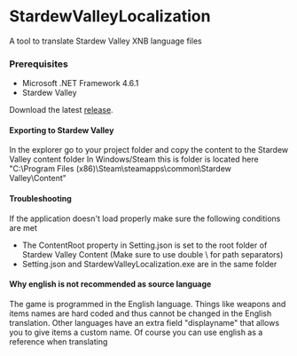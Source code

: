 # StardewValleyLocalization
 A tool to translate Stardew Valley XNB language files

### Prerequisites
- Microsoft .NET Framework 4.6.1
- Stardew Valley

Download the latest [release](https://github.com/janfokke/StardewValleyLocalization/releases).

#### Exporting to Stardew Valley
In the explorer go to your project folder and copy the content to the Stardew Valley content folder
In Windows/Steam this is folder is located here "C:\Program Files (x86)\Steam\steamapps\common\Stardew Valley\Content"

#### Troubleshooting
If the application doesn't load properly make sure the following conditions are met
- The ContentRoot property in Setting.json is set to the root folder of Stardew Valley Content (Make sure to use double \ for path separators)
- Setting.json and StardewValleyLocalization.exe are in the same folder

#### Why english is not recommended as source language
The game is programmed in the English language.
Things like weapons and items names are hard coded and thus cannot be changed in the English translation.
Other languages have an extra field "displayname" that allows you to give items a custom name.
Of course you can use english as a reference when translating
